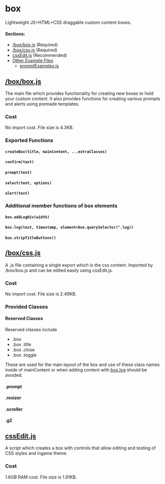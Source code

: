 # box

Lightweight JS+HTML+CSS draggable custom content boxes.

#### Sections:
- [/box/box.js](#boxboxjs) (Required)
- [/box/css.js](#boxcssjs) (Required)
- [cssEdit.js](#csseditjs) (Recommended)
- [Other Example Files](#otherexamplefiles)
  - [promptExamples.js](#promptexamplesjs) 
## [/box/box.js](box.js)
The main file which provides functionality for creating new boxes to hold your custom content. It also provides functions for creating various prompts and alerts using premade templates.
### Cost
No import cost. File size is 4.3KB.
### Exported Functions
#### `createBox(title, mainContent, ...extraClasses)`
#### `confirm(text)`
#### `prompt(text)`
#### `select(text, options)`
#### `alert(text)`
### Additional member functions of box elements
#### `box.addLogDiv(width)`
#### `box.log(text, timestamp, element=box.querySelector(".log))`
#### `box.stripTitleButtons()`
## [/box/css.js](css.js)
A .js file containing a single export which is the css content. Imported by /box/box.js and can be edited easily using cssEdit.js.
### Cost
No import cost. File size is 2.49KB.
### Provided Classes
#### Reserved Classes
Reserved classes include
- .box
- .box .title
- .box .close
- .box .toggle

These are used for the main layout of the box and use of these class names inside of mainContent or when adding content with [box.log](#boxlogtexttimestampelementboxqueryselectorlog) should be avoided.
#### .prompt
#### .resizer
#### .scroller
#### .g2

## [cssEdit.js](cssEdit.js)
A script which creates a box with controls that allow editing and testing of CSS styles and ingame theme.
### Cost
1.6GB RAM cost. File size is 1.91KB.
